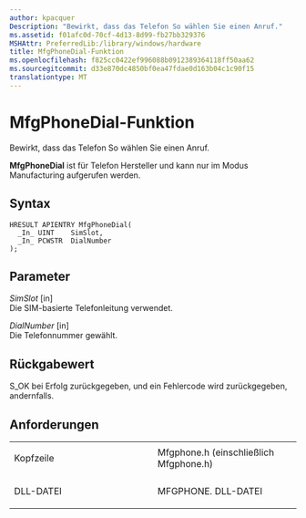 ```yaml
---
author: kpacquer
Description: "Bewirkt, dass das Telefon So wählen Sie einen Anruf."
ms.assetid: f01afc0d-70cf-4d13-8d99-fb27bb329376
MSHAttr: PreferredLib:/library/windows/hardware
title: MfgPhoneDial-Funktion
ms.openlocfilehash: f825cc0422ef996088b0912389364118ff50aa62
ms.sourcegitcommit: d33e870dc4850bf0ea47fdae0d163b04c1c90f15
translationtype: MT
---
```

# <a name="mfgphonedial-function"></a>MfgPhoneDial-Funktion


Bewirkt, dass das Telefon So wählen Sie einen Anruf.

**MfgPhoneDial** ist für Telefon Hersteller und kann nur im Modus Manufacturing aufgerufen werden.

<a name="syntax"></a>Syntax
------

```ManagedCPlusPlus
HRESULT APIENTRY MfgPhoneDial(
  _In_ UINT    SimSlot,
  _In_ PCWSTR  DialNumber
);
```

<a name="parameters"></a>Parameter
----------

*SimSlot* \[in\]  
Die SIM-basierte Telefonleitung verwendet.

*DialNumber* \[in\]  
Die Telefonnummer gewählt.

<a name="return-value"></a>Rückgabewert
------------

S\_OK bei Erfolg zurückgegeben, und ein Fehlercode wird zurückgegeben, andernfalls.

<a name="requirements"></a>Anforderungen
------------

<table>
<colgroup>
<col width="50%" />
<col width="50%" />
</colgroup>
<tbody>
<tr class="odd">
<td align="left"><p>Kopfzeile</p></td>
<td align="left">Mfgphone.h (einschließlich Mfgphone.h)</td>
</tr>
<tr class="even">
<td align="left"><p>DLL-DATEI</p></td>
<td align="left">MFGPHONE. DLL-DATEI</td>
</tr>
</tbody>
</table>

 

 





